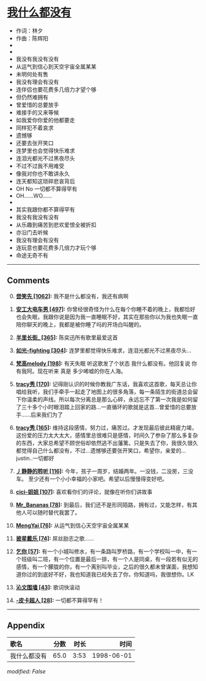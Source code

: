 # [我什么都没有](https://music.163.com/song?id=26075151)

* 作词：林夕
* 作曲：陈辉阳
*
*
* 我没有我没有没有
* 从运气到信心到天空宇宙全属某某
* 未明何处有售
* 我没有理会有没有
* 连伴侣也要花费多几倍力才望个够
* 但仍然难拥有
* 曾爱惜的总要放手
* 难接手的又来等候
* 如我爱你你爱的他都要走
* 同样犯不着哀求
* 遗憾够
* 还要去张开笑口
* 连梦里也会觉得快乐难求
* 连泪光都光不过黑夜尽头
* 不过不过我不用难受
* 像我对你也不敢讲永久
* 连天都知这琐碎悲哀背后
* OH No 一切都不算得罕有
* OH......WO......
* 
* 其实我跟你都不算得罕有
* 我没有我没有没有
* 从乐趣到痛苦到悲欢爱恨全被折扣
* 亦沿门去听候
* 我没有理会有没有
* 连玩意也要花费多几倍力才玩个够
* 命途无奇不有


---

## Comments
0. **[尝笑先 \[1062\]](https://music.163.com/#/user/home?id=45257195):** 我不是什么都没有，我还有病啊

1. **[安工大电车男 \[497\]](https://music.163.com/#/user/home?id=29350488):** 你曾经很奇怪为什么在每个你睡不着的晚上，我都恰好也会失眠，我跟你说是因为我一直睡眠不好，其实在那些你以为我也失眠一直陪你聊天的晚上，我都是被你睡了吗的开场白叫醒的。

2. **[半里长街_ \[365\]](https://music.163.com/#/user/home?id=34203295):** 陈奕迅所有歌里最爱这首

3. **[如光-fighting \[304\]](https://music.163.com/#/user/home?id=36750662):** 连梦里都觉得快乐难求，连泪光都光不过黑夜尽头…

4. **[梵高melody \[198\]](https://music.163.com/#/user/home?id=40644216):** 有天失眠 听这歌发了个状态 我什么都没有。他回复说  你有我阿。现在听来  真是 多少唏嘘的你在人海。

5. **[tracy秀 \[170\]](https://music.163.com/#/user/home?id=49475118):** 记得刚认识的时候你教我广东话，我喜欢这首歌，每天总让你唱给我听，我们手牵手一起走了地图上的很多角落，每一条陌生的街道总会留下你温柔的声线。所以每次分离总是那么心碎，永远忘不了第一次我是如何留了三十多个小时眼泪踏上回家的路…一直循环的歌就是这首…曾爱惜的总要放手……后来我们为了

6. **[tracy秀 \[165\]](https://music.163.com/#/user/home?id=49475118):** 维持这段感情，努力过，痛苦过。才发现最后彼此精疲力竭，这份爱的压力太大太大，感情里总很难只是感情，时间久了参杂了那么多复杂的东西，大家总希望不顾世俗却依然逃不出藩篱。只是失去了你，我很久很久都觉得自己什么都没有，不过…遗憾够还要张开笑口，希望你，亲爱的…justin..一切都好

7. **[丿静静的聆听 \[116\]](https://music.163.com/#/user/home?id=61529251):** 今年，孩子一周岁，结婚两年。一没钱，二没房，三没车。  至少还有一个小小幸福的小家吧。希望以后慢慢得变好吧。

8. **[cici-姐姐 \[107\]](https://music.163.com/#/user/home?id=83010780):** 喜欢看你们的评论，就像在听你们讲故事

9. **[Mr_Bananas \[78\]](https://music.163.com/#/user/home?id=56799786):** 到最后，我们还不是形同陌路，拥有过，又能怎样，有其他人可以随时替代我罢了。

10. **[MengYai \[76\]](https://music.163.com/#/user/home?id=71331690):** 从运气到信心天空宇宙全属某某

11. **[披星戴乐 \[74\]](https://music.163.com/#/user/home?id=19961220):** 屌丝励志之歌......

12. **[乞你 \[57\]](https://music.163.com/#/user/home?id=51983020):** 有一个小城叫修水，有一条路叫罗桥路，有一个学校叫一中，有一个班级叫二班，有一个位置是最后一排，有一个人是同桌，有一段若有似无的感情，有一个朦胧的你，有一个离别叫毕业，之后的很久都未曾谋面，我想知道你过的到底好不好，我也知道我已经失去了你，你知道吗，我很想你。LK

13. **[沁文围墙 \[43\]](https://music.163.com/#/user/home?id=24845619):** 歌词快滚动

14. **[-皮卡超人 \[28\]](https://music.163.com/#/user/home?id=52529272):** 一切都不算得罕有！



---

## Appendix

|歌名|分数|时长|时间|
|:---|:---:|---:|---:|
|我什么都没有|65.0|3:53|1998-06-01

*modified: False*
